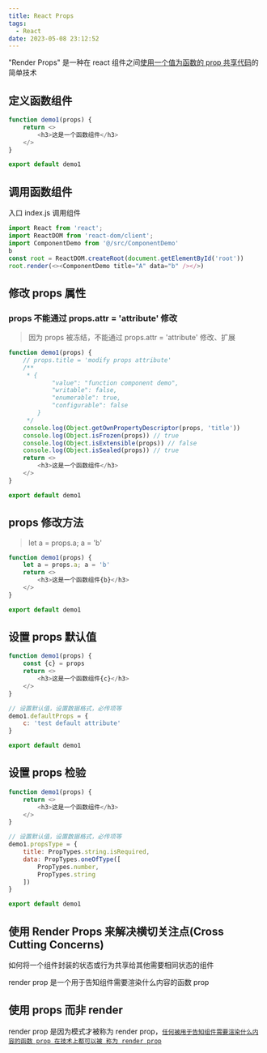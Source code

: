 ```yaml
---
title: React Props
tags:
  - React
date: 2023-05-08 23:12:52
---
```



"Render Props" 是一种在 react 组件之间<u>使用一个值为函数的 prop 共享代码</u>的简单技术

## 定义函数组件
```javascript
function demo1(props) {
    return <>
        <h3>这是一个函数组件</h3>
    </>
}

export default demo1
```
## 调用函数组件
入口 index.js 调用组件
```javascript
import React from 'react';
import ReactDOM from 'react-dom/client';
import ComponentDemo from '@/src/ComponentDemo'
b
const root = ReactDOM.createRoot(document.getElementById('root'))
root.render(<><ComponentDemo title="A" data="b" /></>)
```

## 修改 props 属性
### props 不能通过 props.attr = 'attribute' 修改
> 因为 props 被冻结，不能通过 props.attr = 'attribute' 修改、扩展
```javascript
function demo1(props) {
    // props.title = 'modify props attribute'
    /**
     * {
            "value": "function component demo",
            "writable": false,
            "enumerable": true,
            "configurable": false
        }
     */
    console.log(Object.getOwnPropertyDescriptor(props, 'title'))
    console.log(Object.isFrozen(props)) // true
    console.log(Object.isExtensible(props)) // false
    console.log(Object.isSealed(props)) // true
    return <>
        <h3>这是一个函数组件</h3>
    </>
}

export default demo1
```
## props 修改方法
> let a = props.a; a = 'b'
```javascript
function demo1(props) {
    let a = props.a; a = 'b'
    return <>
        <h3>这是一个函数组件{b}</h3>
    </>
}

export default demo1
```

## 设置 props 默认值
```javascript
function demo1(props) {
    const {c} = props
    return <>
        <h3>这是一个函数组件{c}</h3>
    </>
}

// 设置默认值，设置数据格式，必传项等
demo1.defaultProps = {
    c: 'test default attribute'
}

export default demo1
```
## 设置 props 检验
```javascript
function demo1(props) {
    return <>
        <h3>这是一个函数组件</h3>
    </>
}

// 设置默认值，设置数据格式，必传项等
demo1.propsType = {
    title: PropTypes.string.isRequired,
    data: PropTypes.oneOfType([
        PropTypes.number,
        PropTypes.string
    ])
}

export default demo1
```

## 使用 Render Props 来解决横切关注点(Cross Cutting Concerns)
如何将一个组件封装的状态或行为共享给其他需要相同状态的组件

render prop 是一个用于告知组件需要渲染什么内容的函数 prop

## 使用 props 而非 render
render prop 是因为模式才被称为 render prop，<u>`任何被用于告知组件需要渲染什么内容的函数 prop 在技术上都可以被 称为 render prop`</u>
